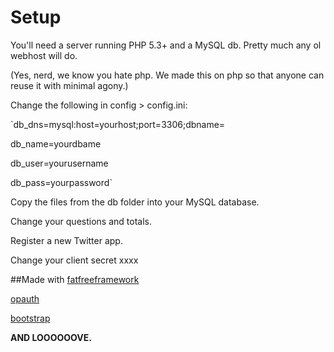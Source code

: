 Setup
========

You'll need a server running PHP 5.3+ and a MySQL db. Pretty much any ol webhost will do.

(Yes, nerd, we know you hate php. We made this on php so that anyone can reuse it with minimal agony.)

Change the following in config > config.ini:

`db_dns=mysql:host=yourhost;port=3306;dbname=

db_name=yourdbame

db_user=yourusername

db_pass=yourpassword`

Copy the files from the db folder into your MySQL database.

Change your questions and totals.

Register a new Twitter app.

Change your client secret xxxx



##Made with
[fatfreeframework](http://fatfree.sf.net/)

[opauth](http://opauth.org/)

[bootstrap](http://getbootstrap.com/)

**AND LOOOOOOVE.**